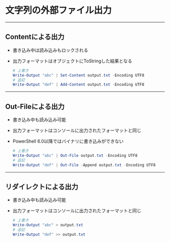 # 文字列の外部ファイル出力

---

## Contentによる出力

* 書き込み中は読み込みもロックされる
* 出力フォーマットはオブジェクトにToStringした結果となる

  ```PowerShell
  # 上書き
  Write-Output "abc" | Set-Content output.txt -Encoding UTF8
  # 追記
  Write-Output "def" | Add-Content output.txt -Encoding UTF8
  ```

---

## Out-Fileによる出力

* 書き込み中も読み込み可能
* 出力フォーマットはコンソールに出力されたフォーマットと同じ
* PowerShell 6.0以降ではバイナリに書き込みができない

  ```PowerShell
  # 上書き
  Write-Output "abc" | Out-File output.txt -Encoding UTF8
  # 追記
  Write-Output "def" | Out-File -Append output.txt -Encoding UTF8
  ```

---

## リダイレクトによる出力

* 書き込み中も読み込み可能
* 出力フォーマットはコンソールに出力されたフォーマットと同じ

  ```PowerShell
  # 上書き
  Write-Output "abc" > output.txt
  # 追記
  Write-Output "def" >> output.txt
  ```
